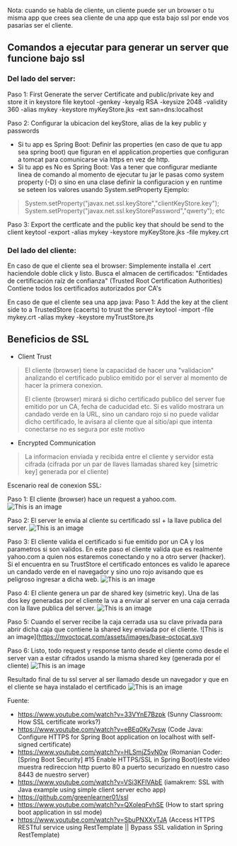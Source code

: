 Nota: cuando se habla de cliente, un cliente puede ser un browser o tu misma app que crees
sea cliente de una app que esta bajo ssl por ende vos pasarias ser el cliente.

## Comandos a ejecutar para generar un server que funcione bajo ssl
### Del lado del server:
Paso 1: First Generate the server Certificate and public/private key and store it in keystore file
keytool -genkey -keyalg RSA -keysize 2048 -validity 360 -alias mykey -keystore myKeyStore.jks -ext san=dns:localhost

Paso 2: Configurar la ubicacion del keyStore, alias de la key public y passwords
- Si tu app es Spring Boot: Definir las properties (en caso de que tu app sea spring boot) que figuran en el application.properties que configuran a tomcat para comunicarse via https en vez de http.
- Si tu app es No es Spring Boot: Vas a tener que configurar mediante linea de comando al momento de ejecutar tu jar le pasas como system property (-D) o sino en una clase definir
la configuracion y en runtime se seteen los valores usando System.setProperty
Ejemplo:
> System.setProperty("javax.net.ssl.keyStore","clientKeyStore.key");
> System.setProperty("javax.net.ssl.keyStorePassword","qwerty");
> etc

Paso 3: Export the certficate and the public key that should be send to the client
keytool -export -alias mykey -keystore myKeyStore.jks -file mykey.crt

### Del lado del cliente:
En caso de que el cliente sea el browser: Simplemente installa el .cert haciendole doble click y listo.
Busca el almacen de certificados: "Entidades de certificación raíz de confianza"  (Trusted Root Certification Authorities) Contiene todos los certificados autorizados por CA's

En caso de que el cliente sea una app java:
Paso 1: Add the key at the client side to a TrustedStore (cacerts) to trust the server
keytool -import -file mykey.crt -alias mykey -keystore myTrustStore.jts


## Beneficios de SSL
- Client Trust 
> El cliente (browser) tiene la capacidad de hacer una "validacion" analizando el certificado publico emitido por el server al momento de hacer la primera conexion. 
> 
> El cliente (browser) mirará si dicho certificado publico del server fue emitido por un CA, fecha de caducidad etc. Si es valido mostrara un candado verde en la URL, sino un candaro rojo si no puede validar dicho certificado, le avisara al cliente que al sitio/api que intenta conectarse no es segura por este motivo
- Encrypted Communication
> La informacion enviada y recibida entre el cliente y servidor esta cifrada (cifrada por un par de llaves llamadas shared key [simetric key] generada por el cliente)
> 

Escenario real de conexion SSL:

Paso 1:
El cliente (browser) hace un request a yahoo.com.
![This is an image](https://myoctocat.com/assets/images/base-octocat.svg)

Paso 2:
El server le envia al cliente su certificado ssl + la llave publica del server.
![This is an image](https://myoctocat.com/assets/images/base-octocat.svg)

Paso 3:
El cliente valida el certificado si fue emitido por un CA y los parametros si son validos.
En este paso el cliente valida que es realmente yahoo.com a quien nos estaremos conectando y no a otro server (hacker).
Si el encuentra en su TrustStore el certificado entonces es valido le aparece un candado verde en el navegador y sino uno rojo avisando que es peligroso ingresar a dicha web.
![This is an image](https://myoctocat.com/assets/images/base-octocat.svg)

Paso 4:
El cliente genera un par de shared key (simetric key). Una de las dos key generadas por el cliente
la va a enviar al server en una caja cerrada con la llave publica del server.
![This is an image](https://myoctocat.com/assets/images/base-octocat.svg)

Paso 5:
Cuando el server recibe la caja cerrada usa su clave privada para abrir dicha caja que contiene la shared key enviada por el cliente.
![This is an image](https://myoctocat.com/assets/images/base-octocat.svg

Paso 6:
Listo, todo request y response tanto desde el cliente como desde el server van a estar cifrados usando la misma shared key (generada por el cliente)
![This is an image](https://myoctocat.com/assets/images/base-octocat.svg)


Resultado final de tu ssl server al ser llamado desde un navegador y que en el cliente se haya instalado el certificado
![This is an image](https://myoctocat.com/assets/images/base-octocat.svg)

Fuente: 
- https://www.youtube.com/watch?v=33VYnE7Bzpk (Sunny Classroom: How SSL certificate works?)
- https://www.youtube.com/watch?v=eBEq0Kv7vsw (Code Java: Configure HTTPS for Spring Boot application on localhost with self-signed certificate)
- https://www.youtube.com/watch?v=HLSmjZ5vN0w (Romanian Coder: [Spring Boot Security] #15 Enable HTTPS/SSL in Spring Boot)(este video muestra redireccion http puerto 80 a puerto securizado en nuestro caso 8443 de nuestro server)
- https://www.youtube.com/watch?v=VSi3KFlVAbE (iamakrem: SSL with Java example using simple client server echo app)
- https://github.com/greenlearner01/ssl
- https://www.youtube.com/watch?v=QXoleqFvhSE (How to start spring boot application in ssl mode)
- https://www.youtube.com/watch?v=SbuPNXXvTJA (Access HTTPS RESTful service using RestTemplate || Bypass SSL validation in Spring RestTemplate)